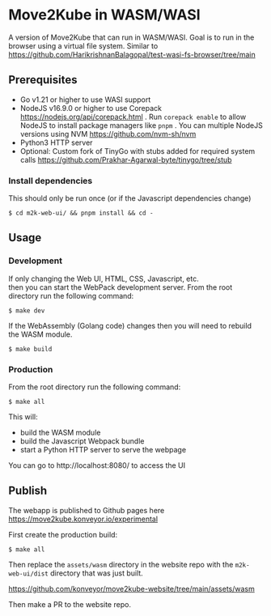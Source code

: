 # Move2Kube in WASM/WASI

A version of Move2Kube that can run in WASM/WASI.
Goal is to run in the browser using a virtual file system.
Similar to https://github.com/HarikrishnanBalagopal/test-wasi-fs-browser/tree/main

## Prerequisites

- Go v1.21 or higher to use WASI support
- NodeJS v16.9.0 or higher to use Corepack https://nodejs.org/api/corepack.html . Run `corepack enable` to allow NodeJS to install package managers like `pnpm` . You can multiple NodeJS versions using NVM https://github.com/nvm-sh/nvm
- Python3 HTTP server
- Optional: Custom fork of TinyGo with stubs added for required system calls https://github.com/Prakhar-Agarwal-byte/tinygo/tree/stub

### Install dependencies

This should only be run once (or if the Javascript dependencies change)

```shell
$ cd m2k-web-ui/ && pnpm install && cd -
```

## Usage

### Development

If only changing the Web UI, HTML, CSS, Javascript, etc.  
then you can start the WebPack development server.
From the root directory run the following command:

```shell
$ make dev
```

If the WebAssembly (Golang code) changes then you will need to rebuild the WASM module.

```shell
$ make build
```

### Production

From the root directory run the following command:

```shell
$ make all
```

This will:
- build the WASM module
- build the Javascript Webpack bundle
- start a Python HTTP server to serve the webpage

You can go to http://localhost:8080/ to access the UI

## Publish

The webapp is published to Github pages here https://move2kube.konveyor.io/experimental

First create the production build:

```shell
$ make all
```

Then replace the `assets/wasm` directory in the website repo with the `m2k-web-ui/dist` directory that was just built.

https://github.com/konveyor/move2kube-website/tree/main/assets/wasm

Then make a PR to the website repo.
